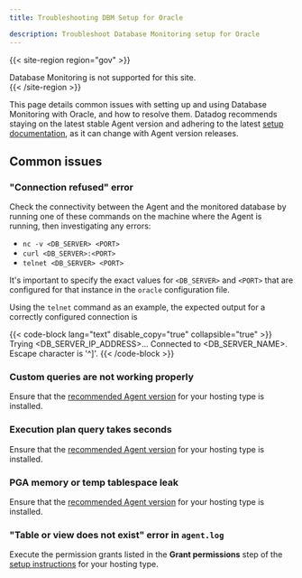 ```yaml
---
title: Troubleshooting DBM Setup for Oracle

description: Troubleshoot Database Monitoring setup for Oracle
---
```


{{< site-region region="gov" >}}
<div class="alert alert-warning">Database Monitoring is not supported for this site.</div>
{{< /site-region >}}

This page details common issues with setting up and using Database Monitoring with Oracle, and how to resolve them. Datadog recommends staying on the latest stable Agent version and adhering to the latest [setup documentation][1], as it can change with Agent version releases.

## Common issues

### "Connection refused" error
Check the connectivity between the Agent and the monitored database by running one of these commands on the machine where the Agent is running, then investigating any errors:

- `nc -v <DB_SERVER> <PORT>`
- `curl <DB_SERVER>:<PORT>`
- `telnet <DB_SERVER> <PORT>`

It's important to specify the exact values for `<DB_SERVER>` and `<PORT>` that are configured for that instance in the `oracle` configuration file.

Using the `telnet` command as an example, the expected output for a correctly configured connection is

{{< code-block lang="text" disable_copy="true" collapsible="true" >}}
Trying <DB_SERVER_IP_ADDRESS>...
Connected to <DB_SERVER_NAME>.
Escape character is '^]'.
{{< /code-block >}}

### Custom queries are not working properly
Ensure that the [recommended Agent version][2] for your hosting type is installed.

### Execution plan query takes seconds
Ensure that the [recommended Agent version][2] for your hosting type is installed.

### PGA memory or temp tablespace leak
Ensure that the [recommended Agent version][2] for your hosting type is installed.

### "Table or view does not exist" error in `agent.log`
Execute the permission grants listed in the **Grant permissions** step of the [setup instructions][3] for your hosting type.

[1]: /database_monitoring/setup_oracle/
[2]: /database_monitoring/setup_oracle#recommended-agent-version
[3]: /database_monitoring/setup_oracle#setup
